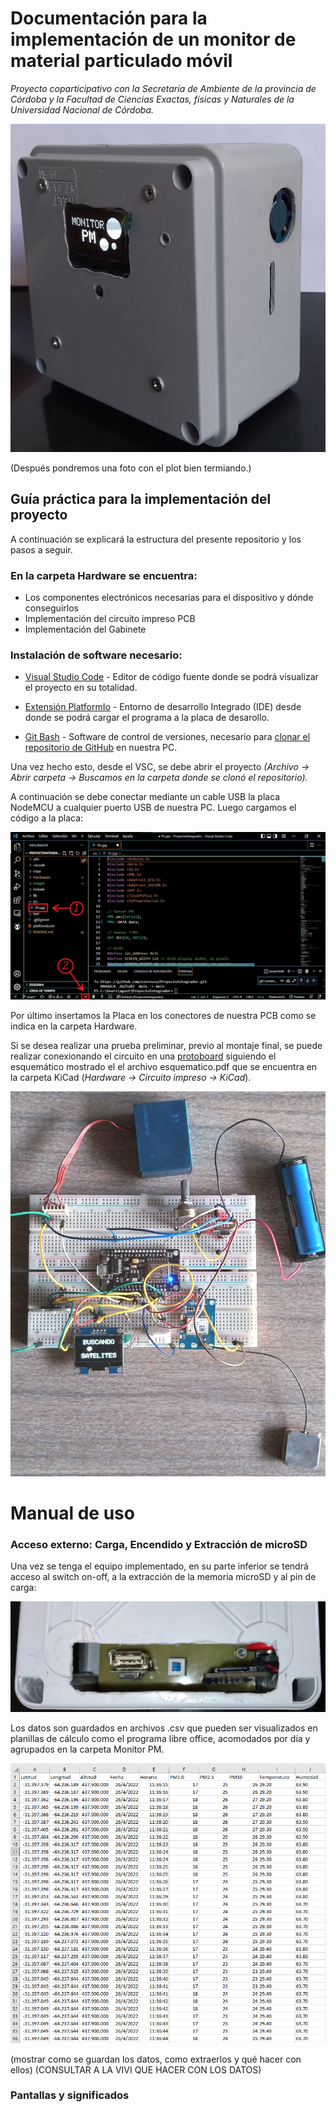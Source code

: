 # Documentación para la implementación de un monitor de material particulado móvil

_Proyecto coparticipativo con la Secretaría de Ambiente de la provincia de Córdoba y la Facultad de Ciencias Exactas, físicas y Naturales de la Universidad Nacional de Córdoba._

![alt text](https://github.com/ezerosso/ProyectoIntegrador/blob/main/images/dispositivoFinal.jpg)

(Después pondremos una foto con el plot bien termiando.)

## Guía práctica para la implementación del proyecto

A continuación se explicará la estructura del presente repositorio y los pasos a seguir. 

### En la carpeta Hardware se encuentra:
* Los componentes electrónicos necesarias para el dispositivo y dónde conseguirlos
* Implementación del circuito impreso PCB
* Implementación del Gabinete

### Instalación de software necesario:

* [Visual Studio Code](https://code.visualstudio.com/download) - Editor de código fuente donde se podrá visualizar el proyecto en su totalidad.

* [Extensión PlatformIo](https://platformio.org/install/ide?install=vscode) - Entorno de desarrollo Integrado (IDE) desde donde se podrá cargar el programa a la placa de desarollo.

* [Git Bash](https://gitforwindows.org/) - Software de control de versiones, necesario para [clonar el repositorio de GitHub](https://docs.github.com/es/repositories/creating-and-managing-repositories/cloning-a-repository) en nuestra PC. 

Una vez hecho esto, desde el VSC, se debe abrir el proyecto _(Archivo -> Abrir carpeta -> Buscamos en la carpeta donde se clonó el repositorio)._

A continuación se debe conectar mediante un cable USB la placa NodeMCU a cualquier puerto USB de nuestra PC. Luego cargamos el código a la placa:

![alt text](https://github.com/ezerosso/ProyectoIntegrador/blob/main/images/cargarPrograma.png)

Por último insertamos la Placa en los conectores de nuestra PCB como se indica en la carpeta Hardware.

Si se desea realizar una prueba preliminar, previo al montaje final, se puede realizar conexionando el circuito en una [protoboard](http://www.circuitoselectronicos.org/2007/10/el-protoboard-tableta-de-experimentacin.html) siguiendo el esquemático mostrado el el archivo esquematico.pdf que se encuentra en la carpeta KiCad (_Hardware -> Circuito impreso -> KiCad_).

![alt text](https://github.com/ezerosso/ProyectoIntegrador/blob/main/images/circuitoProtoboard.jpg)

<!-- *_Referencias_*

- https://programarfacil.com/blog/arduino-blog/platformio/

 -->


 # Manual de uso

 ### Acceso externo: Carga, Encendido y Extracción de microSD

Una vez se tenga el equipo implementado, en su parte inferior se tendrá acceso al switch on-off, a la extracción de la memoria microSD y al pin de carga:

![alt text](https://github.com/ezerosso/ProyectoIntegrador/blob/main/images/accesoExternoMonitor.jpg)

 Los datos son guardados en archivos .csv que pueden ser visualizados en planillas de cálculo como el programa libre office, acomodados por día y agrupados en la carpeta Monitor PM.

 ![alt text](https://github.com/ezerosso/ProyectoIntegrador/blob/main/images/visualizacionDatosPlanilla.png)

(mostrar como se guardan los datos, como extraerlos y qué hacer con ellos)
(CONSULTAR A LA VIVI QUE HACER CON LOS DATOS)

 ### Pantallas y significados


